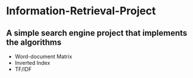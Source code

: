 # Information-Retrieval-Project

## A simple search engine project that implements the algorithms 
- Word-document Matrix
- Inverted Index
- TF/IDF
